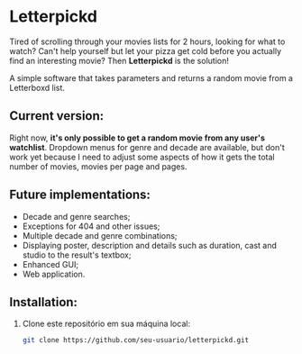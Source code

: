 # Letterpickd

Tired of scrolling through your movies lists for 2 hours, looking for what to watch?
Can't help yourself but let your pizza get cold before you actually find an interesting movie?
Then **Letterpickd** is the solution!

A simple software that takes parameters and returns a random movie from a Letterboxd list.

## Current version:

Right now, **it's only possible to get a random movie from any user's watchlist**.
Dropdown menus for genre and decade are available, but don't work yet because I need to
adjust some aspects of how it gets the total number of movies, movies per page and pages.

## Future implementations:

- Decade and genre searches;
- Exceptions for 404 and other issues; 
- Multiple decade and genre combinations;
- Displaying poster, description and details such as duration, cast and studio
to the result's textbox;
- Enhanced GUI;
- Web application.

## Installation:

1. Clone este repositório em sua máquina local:
   ```bash
   git clone https://github.com/seu-usuario/letterpickd.git